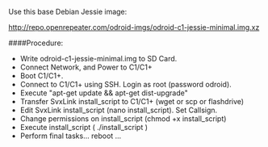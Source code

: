 Use this base Debian Jessie image: 

http://repo.openrepeater.com/odroid-imgs/odroid-c1-jessie-minimal.img.xz

####Procedure:
- Write odroid-c1-jessie-minimal.img to SD Card.
- Connect Network, and Power to C1/C1+
- Boot C1/C1+.   
- Connect to C1/C1+ using SSH.  Login as root (password odroid).
- Execute "apt-get update && apt-get dist-upgrade"
- Transfer SvxLink install_script to C1/C1+  (wget or scp or flashdrive)
- Edit SvxLink install_script (nano install_script). Set Callsign.
- Change permissions on install_script (chmod +x install_script)
- Execute install_script ( ./install_script )
- Perform final tasks...
reboot
...


